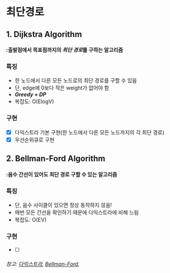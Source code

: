# 최단경로

## 1. Dijkstra Algorithm
#### :출발점에서 목표점까지의 ***최단 경로***를 구하는 알고리즘

### 특징
- 한 노드에서 다른 모든 노드로의 최단 경로를 구할 수 있음
- 단, edge에 0보다 작은 weight가 없어야 함
- **_Greedy + DP_**
- 복잡도: O(ElogV)

####
### 구현
- [x] 다익스트라 기본 구현(한 노드에서 다른 모든 노드까지의 각 최단 경로)
- [x] 우선순위큐로 구현

## 2. Bellman-Ford Algorithm
#### :음수 간선이 있어도 최단 경로 구할 수 있는 알고리즘

### 특징
- 단, 음수 사이클이 있으면 정상 동작하지 않음!
- 매번 모든 간선을 확인하기 때문에 다익스트라에 비해 느림
- 복잡도: O(EV)

####
### 구현
- [ ] 


###### 참고: [다익스트라](https://harimms.tistory.com/280), [Bellman-Ford](https://harimms.tistory.com/280), 